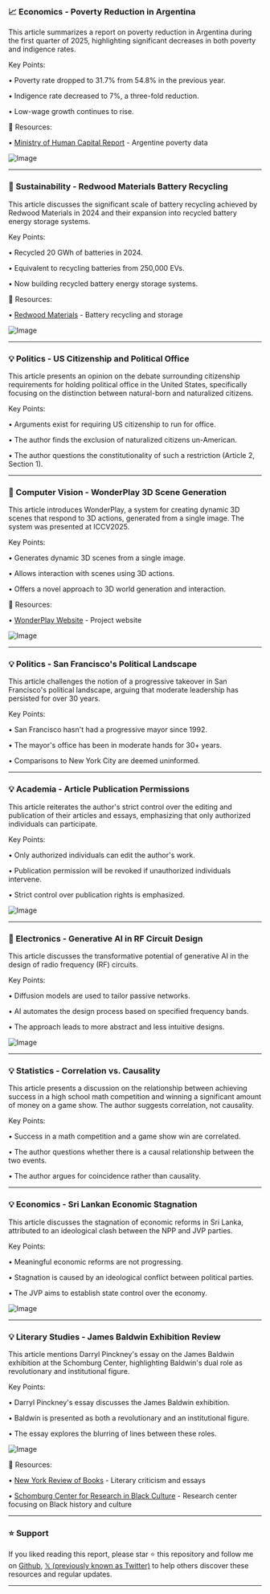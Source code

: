 ### 📈 Economics - Poverty Reduction in Argentina

This article summarizes a report on poverty reduction in Argentina during the first quarter of 2025, highlighting significant decreases in both poverty and indigence rates.

Key Points:

• Poverty rate dropped to 31.7% from 54.8% in the previous year.


• Indigence rate decreased to 7%, a three-fold reduction.


• Low-wage growth continues to rise.


🔗 Resources:

• [Ministry of Human Capital Report](https://www.example.com) -  Argentine poverty data


![Image](https://pbs.twimg.com/media/GubLIjtbEAEn5Mn?format=jpg&name=small)



---

### 🚀 Sustainability - Redwood Materials Battery Recycling

This article discusses the significant scale of battery recycling achieved by Redwood Materials in 2024 and their expansion into recycled battery energy storage systems.

Key Points:

• Recycled 20 GWh of batteries in 2024.


• Equivalent to recycling batteries from 250,000 EVs.


• Now building recycled battery energy storage systems.


🔗 Resources:

• [Redwood Materials](https://www.redwoodmaterials.com) - Battery recycling and storage


![Image](https://pbs.twimg.com/amplify_video_thumb/1938443879901978624/img/KT9G2TwmjOkw3rn8.jpg)



---

### 💡 Politics - US Citizenship and Political Office

This article presents an opinion on the debate surrounding citizenship requirements for holding political office in the United States, specifically focusing on the distinction between natural-born and naturalized citizens.

Key Points:

•  Arguments exist for requiring US citizenship to run for office.


• The author finds the exclusion of naturalized citizens un-American.


• The author questions the constitutionality of such a restriction (Article 2, Section 1).


---

### 🤖 Computer Vision - WonderPlay 3D Scene Generation

This article introduces WonderPlay, a system for creating dynamic 3D scenes that respond to 3D actions, generated from a single image.  The system was presented at ICCV2025.

Key Points:

• Generates dynamic 3D scenes from a single image.


• Allows interaction with scenes using 3D actions.


•  Offers a novel approach to 3D world generation and interaction.



🔗 Resources:

• [WonderPlay Website](https://kyleleey.github.io/WonderPlay/) - Project website


![Image](https://pbs.twimg.com/amplify_video_thumb/1938030799821103104/img/xkcmkyMm2gVM2Cg1.jpg)


---

### 💡 Politics - San Francisco's Political Landscape

This article challenges the notion of a progressive takeover in San Francisco's political landscape, arguing that moderate leadership has persisted for over 30 years.

Key Points:

• San Francisco hasn't had a progressive mayor since 1992.


• The mayor's office has been in moderate hands for 30+ years.


• Comparisons to New York City are deemed uninformed.


---

### 💡 Academia - Article Publication Permissions

This article reiterates the author's strict control over the editing and publication of their articles and essays, emphasizing that only authorized individuals can participate.

Key Points:

• Only authorized individuals can edit the author's work.


•  Publication permission will be revoked if unauthorized individuals intervene.


• Strict control over publication rights is emphasized.


![Image](https://pbs.twimg.com/media/Gmz_81KbwAAWYmb?format=jpg&name=small)


---

### 🤖 Electronics - Generative AI in RF Circuit Design

This article discusses the transformative potential of generative AI in the design of radio frequency (RF) circuits.

Key Points:

• Diffusion models are used to tailor passive networks.


• AI automates the design process based on specified frequency bands.


•  The approach leads to more abstract and less intuitive designs.



![Image](https://pbs.twimg.com/media/GuPyY5QagAE6cH5?format=jpg&name=small)


---

### 💡 Statistics - Correlation vs. Causality

This article presents a discussion on the relationship between achieving success in a high school math competition and winning a significant amount of money on a game show.  The author suggests correlation, not causality.

Key Points:

• Success in a math competition and a game show win are correlated.


• The author questions whether there is a causal relationship between the two events.


• The author argues for coincidence rather than causality.


---

### 💡 Economics - Sri Lankan Economic Stagnation

This article discusses the stagnation of economic reforms in Sri Lanka, attributed to an ideological clash between the NPP and JVP parties.

Key Points:

• Meaningful economic reforms are not progressing.


• Stagnation is caused by an ideological conflict between political parties.


• The JVP aims to establish state control over the economy.


![Image](https://pbs.twimg.com/amplify_video_thumb/1937063194578624512/img/tHi0aa1wUPHM00k6.jpg)


---

### 💡 Literary Studies - James Baldwin Exhibition Review

This article mentions Darryl Pinckney's essay on the James Baldwin exhibition at the Schomburg Center, highlighting Baldwin's dual role as revolutionary and institutional figure.

Key Points:

• Darryl Pinckney's essay discusses the James Baldwin exhibition.


• Baldwin is presented as both a revolutionary and an institutional figure.


• The essay explores the blurring of lines between these roles.


![Image](https://pbs.twimg.com/media/GgJGtXAWoAANyea?format=jpg&name=medium)

🔗 Resources:

• [New York Review of Books](https://www.nybooks.com) -  Literary criticism and essays


• [Schomburg Center for Research in Black Culture](https://schomburgcenter.org/) - Research center focusing on Black history and culture


---

### ⭐️ Support

If you liked reading this report, please star ⭐️ this repository and follow me on [Github](https://github.com/Drix10), [𝕏 (previously known as Twitter)](https://x.com/DRIX_10_) to help others discover these resources and regular updates.

---